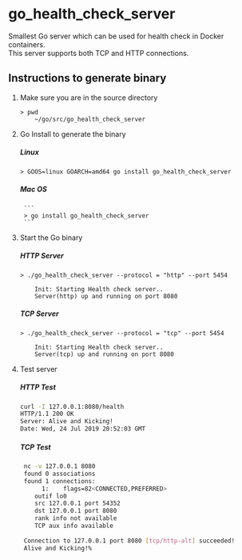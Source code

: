 # go_health_check_server

Smallest Go server which can be used for health check in Docker containers.  
This server supports both TCP and HTTP connections.

## Instructions to generate binary

1. Make sure you are in the source directory

    ```
    > pwd
        ~/go/src/go_health_check_server
    ```

2. Go Install to generate the binary
    ##### Linux

    ```
    > GOOS=linux GOARCH=amd64 go install go_health_check_server
    ```
    
    ##### Mac OS
    
        ```
        > go install go_health_check_server
        ```

3. Start the Go binary
    ##### HTTP Server
    ```
    > ./go_health_check_server --protocol = "http" --port 5454
    
        Init: Starting Health check server..
        Server(http) up and running on port 8080
    ```
    
    ##### TCP Server
    ```
    > ./go_health_check_server --protocol = "tcp" --port 5454
    
        Init: Starting Health check server..
        Server(tcp) up and running on port 8080
    ```

4. Test server
    ##### HTTP Test
    ```bash
    curl -I 127.0.0.1:8080/health                                                                                                                                            ✔
    HTTP/1.1 200 OK
    Server: Alive and Kicking!
    Date: Wed, 24 Jul 2019 20:52:03 GMT

    ```
    
    ##### TCP Test
    ```bash
     nc -v 127.0.0.1 8080                                                                                                                                                     ✔
     found 0 associations
     found 1 connections:
          1:	flags=82<CONNECTED,PREFERRED>
     	outif lo0
     	src 127.0.0.1 port 54352
     	dst 127.0.0.1 port 8080
     	rank info not available
     	TCP aux info available
     
     Connection to 127.0.0.1 port 8080 [tcp/http-alt] succeeded!
     Alive and Kicking!%
  
    ```